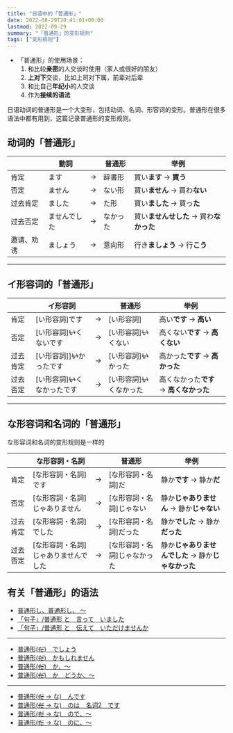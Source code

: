 ```yaml
---
title: "日语中的「普通形」"
date: 2022-08-29T20:41:01+08:00
lastmod: 2022-09-29
summary: "「普通形」的变形规则"
tags: ["变形规则"]
---
```


- 「普通形」的使用场景：
    1. 和比较**亲密**的人交谈时使用（家人或很好的朋友）
    2. **上对下**交谈，比如上司对下属，前辈对后辈
    3. 和比自己**年纪小**的人交谈
    2. 作为**接续的语法**

日语动词的普通形是一个大变形，包括动词、名词、形容词的变形。普通形在很多语法中都有用到，这篇记录普通形的变形规则。

## 动词的「普通形」

|  | 動詞 |  | 普通形 | 举例 |
| --- | --- | --- | --- | --- |
| 肯定 | ます | → | 辞書形 | 買い**ます** → **買う** |
| 否定 | ません | → | ない形 | 買い**ません** → 買わ**ない** |
| 过去肯定 | ました | → | た形 | 買い**ました** → 買っ**た** |
| 过去否定 | ませんでした | → | なかった | 買い**ませんせした** → 買わ**なかった** |
| 邀请、劝诱 | ましょう | → | 意向形 | 行き**ましょう** → 行**こう** |

---
## イ形容词的「普通形」

|  | イ形容詞 |  | 普通形 | 举例 |
| --- | --- | --- | --- | --- |
| 肯定 | [い形容詞]です | → | [い形容詞] | 高い**です** → **高い**　 |
| 否定 | [い形容詞]~~い~~くないです | → | [い形容詞]~~い~~くない | 高くない**です** → **高くない** |
| 过去肯定 | [い形容詞]]~~い~~かったです | → | [い形容詞]~~い~~かった | 高かった**です** → **高かった** |
| 过去否定 | [い形容詞]~~い~~くなかったです | → | [い形容詞]~~い~~くなかった | 高くなかった**です** → **高くなかった** |

---
## な形容词和名词的「普通形」

な形容词和名词的变形规则是一样的

|  | な形容詞・名詞 |  | 普通形 | 举例 |
| --- | --- | --- | --- | --- |
| 肯定 | [な形容詞・名詞]です | → | [な形容詞・名詞]だ | 静か**です** → 静か**だ** |
| 否定 | [な形容詞・名詞]じゃありません | → | [な形容詞・名詞]じゃない | 静か**じゃありません** → 静か**じゃない** |
| 过去肯定 | [な形容詞・名詞]でした | → | [な形容詞・名詞]だった | 静か**でした** → 静か**だった** |
| 过去否定 | [な形容詞・名詞]じゃありませんでした | → | [な形容詞・名詞]じゃなかった | 静か**じゃありませんでした** → 静か**じゃなかった** |

## 有关「普通形」的语法
- [普通形し、普通形し、 〜](/jp/28#普通形し普通形し-)
- [「句子」/普通形 と　言って　いました](/jp/33/#句子普通形-と言っていました)
- [「句子」/普通形 と　伝えて　いただけませんか](/jp/33/#句子普通形-と伝えていただけませんか)
---

- [普通形(~~だ~~)　でしょう](/jp/32/#普通形だでしょう)
- [普通形(~~だ~~)　かもしれません](/jp/32/#普通形だかもしれません)
- [普通形(~~だ~~)　か、〜](/jp/40/#普通形だか)
- [普通形(~~だ~~)　か　どうか、〜](/jp/40/#普通形だかどうか)

---
- [普通形(~~だ~~ → な)　んです](/jp/26/#普通形だ--なんです)
- [普通形(~~だ~~ → な)　のは　名词2　です](/jp/38/#普通形だ--なのは名词2です)
- [普通形(~~だ~~ → な)　ので、〜](/jp/39/#普通形だ--なので)
- [普通形(~~だ~~ → な)　のに、〜](/jp/45/#普通形だ--なのに)

